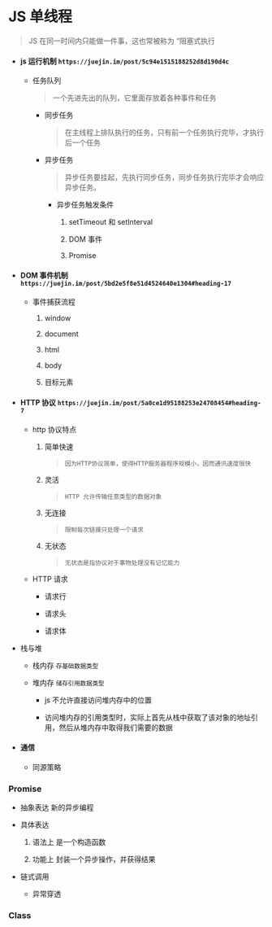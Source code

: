 # JS 单线程

> JS 在同一时间内只能做一件事，这也常被称为 “阻塞式执行



- #### js 运行机制 `https://juejin.im/post/5c94e1515188252d8d190d4c`

  - 任务队列

    > 一个先进先出的队列，它里面存放着各种事件和任务

    - 同步任务

      > 在主线程上排队执行的任务，只有前一个任务执行完毕，才执行后一个任务

    - 异步任务

      > 异步任务要挂起，先执行同步任务，同步任务执行完毕才会响应异步任务。

      - 异步任务触发条件

        1. setTimeout 和 setInterval

        2. DOM 事件

        3. Promise

- #### DOM 事件机制 `https://juejin.im/post/5bd2e5f8e51d4524640e1304#heading-17`

  - 事件捕获流程

    1. window

    2. document

    3. html

    4. body

    5. 目标元素

* #### HTTP 协议 `https://juejin.im/post/5a0ce1d95188253e24708454#heading-7`

  - http 协议特点

    1. 简单快速

       > `因为HTTP协议简单，使得HTTP服务器程序规模小，因而通讯速度很快`

    2. 灵活

       > `HTTP 允许传输任意类型的数据对象`

    3. 无连接

       > `限制每次链接只处理一个请求`

    4. 无状态

       > `无状态是指协议对于事物处理没有记忆能力`

  - HTTP 请求

    - 请求行

    - 请求头

    - 请求体

- 栈与堆

  - 栈内存 `存基础数据类型`

  - 堆内存 `储存引用数据类型`

    - js 不允许直接访问堆内存中的位置

    - 访问堆内存的引用类型时，实际上首先从栈中获取了该对象的地址引用，然后从堆内存中取得我们需要的数据


- #### 通信

    - 同源策略

### Promise

  - 抽象表达 新的异步编程

  - 具体表达

    1. 语法上 是一个构造函数

    2. 功能上 封装一个异步操作，并获得结果

- 链式调用

  - 异常穿透
        
### Class
  